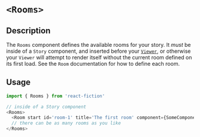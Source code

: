 # `<Rooms>`

## Description

The `Rooms` component defines the available rooms for your story. It *must* be inside of a `Story` component, and inserted before your [`Viewer`](Viewer.md), or otherwise your `Viewer` will attempt to render itself without the current room defined on its first load. See the `Room` documentation for how to define each room.

## Usage

```js
import { Rooms } from 'react-fiction'

// inside of a Story component
<Rooms>
  <Room start id='room-1' title='The first room' component={SomeComponent} />
  // there can be as many rooms as you like
</Rooms>
```
